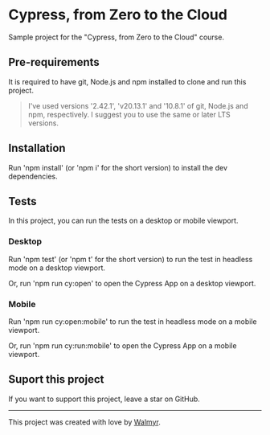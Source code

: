 # Cypress, from Zero to the Cloud

Sample project for the "Cypress, from Zero to the Cloud" course.

## Pre-requirements

It is required to have git, Node.js and npm installed to clone and run this project.

> I've used versions '2.42.1', 'v20.13.1' and '10.8.1' of git, Node.js and npm, respectively. I suggest you to use the same or later LTS versions.

## Installation

Run 'npm install' (or 'npm i' for the short version) to install the dev dependencies.

## Tests

In this project, you can run the tests on a desktop or mobile viewport.

### Desktop

Run 'npm test' (or 'npm t' for the short version) to run the test in headless mode on a desktop viewport.

Or, run 'npm run cy:open' to open the Cypress App on a desktop viewport.

### Mobile

Run 'npm run cy:open:mobile' to run the test in headless mode on a mobile viewport.

Or, run 'npm run cy:run:mobile' to open the Cypress App on a mobile viewport.

## Suport this project

If you want to support this project, leave a star on GitHub.

___

This project was created with love by [Walmyr](https://walmyr.dev).